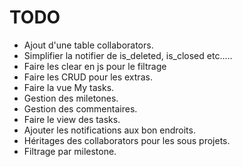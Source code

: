 TODO
====

* Ajout d'une table collaborators.
* Simplifier la notifier de is_deleted, is_closed etc.....
* Faire les clear en js pour le filtrage
* Faire les CRUD pour les extras.
* Faire la vue My tasks.
* Gestion des miletones.
* Gestion des commentaires.
* Faire le view des tasks.
* Ajouter les notifications aux bon endroits.
* Héritages des collaborators pour les sous projets.
* Filtrage par milestone.
